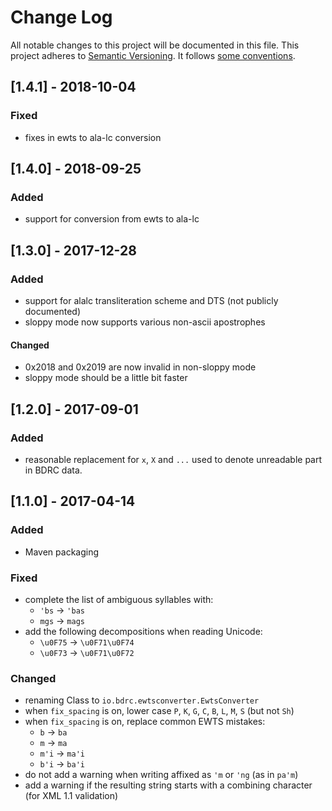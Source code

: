 # Change Log
All notable changes to this project will be documented in this file.
This project adheres to [Semantic Versioning](http://semver.org/). It follows [some conventions](http://keepachangelog.com/).

## [1.4.1] - 2018-10-04
### Fixed
- fixes in ewts to ala-lc conversion

## [1.4.0] - 2018-09-25
### Added
- support for conversion from ewts to ala-lc

## [1.3.0] - 2017-12-28
### Added
- support for alalc transliteration scheme and DTS (not publicly documented)
- sloppy mode now supports various non-ascii apostrophes

#### Changed
- 0x2018 and 0x2019 are now invalid in non-sloppy mode
- sloppy mode should be a little bit faster

## [1.2.0] - 2017-09-01
### Added
- reasonable replacement for `x`, `X` and `...` used to denote unreadable part in BDRC data.

## [1.1.0] - 2017-04-14
### Added
- Maven packaging

### Fixed
- complete the list of ambiguous syllables with:
	-  `'bs` -> `'bas`
	-  `mgs` -> `mags`
- add the following decompositions when reading Unicode:
	- `\u0F75` -> `\u0F71\u0F74`
	- `\u0F73` -> `\u0F71\u0F72`

### Changed
- renaming Class to `io.bdrc.ewtsconverter.EwtsConverter`
- when `fix_spacing` is on, lower case `P`, `K`, `G`, `C`, `B`, `L`, `M`, `S` (but not `Sh`)
- when `fix_spacing` is on, replace common EWTS mistakes:
	- ` b ` -> ` ba `
	- ` m ` -> ` ma `
	- ` m'i ` -> ` ma'i `
	- ` b'i ` -> ` ba'i `
- do not add a warning when writing affixed as `'m` or `'ng` (as in `pa'm`)
- add a warning if the resulting string starts with a combining character (for XML 1.1 validation)
